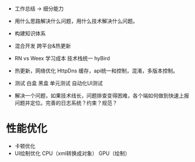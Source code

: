 - 工作总结 -> 细分能力
- 用什么思路解决什么问题，用什么技术解决什么问题。
- 构建知识体系

- 混合开发 跨平台&热更新
- RN vs Weex 学习成本 技术栈统一 hyBird
- 热更新，网络优化 HttpDns 缓存，api统一和控制，混淆，多版本控制。
- 测试 白盒 黑盒 单元测试 自动化UI测试 

- 解决一个问题，如果技术线长，问题排查变得困难，各个端如何做到快速上报问题并定位。完善的日志系统？约束？规范？

# 性能优化
- 卡顿优化
- UI绘制优化 CPU（xml转换成对象） GPU（绘制） 